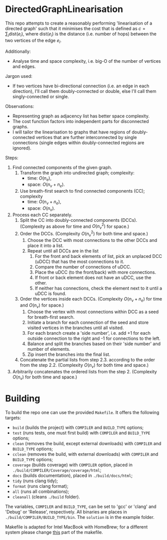 # DirectedGraphLinearisation

This repo attempts to create a reasonably performing 'linearisation of a directed graph' such that it minimises the cost that is defined as $c = \sum_{i} \mathrm{dist}(e_i),$ where $\mathrm{dist}(e_i)$ is the distance (i.e. number of hops) between the two vertices of the edge $e_i$.

Additionally:
- Analyse time and space complexity, i.e. big-O of the number of vertices and edges.

Jargon used:
- If two vertices have bi-directional connection (i.e. an edge in each direction), I'll call them doubly-connected or double, else I'll call them singly-connected or single.

Observations:
- Representing graph as adjacency list has better space complexity.
- The cost function factors into independent parts for disconnected graphs.
- I will tailor the linearisation to graphs that have regions of doubly-connected vertices that are further interconnected by single connections (single edges within doubly-connected regions are ignored).

Steps:
1. Find connected components of the given graph.
    1. Transform the graph into undirected graph; complexity:
        - time: $O(n_{e})$,
        - space: $O(n_{v} + n_{e})$.
    2. Use breath-first search to find connected components (CC); complexity
        - time: $O(n_{v} + n_{e})$,
        - space: $O(n_{v})$.
2. Process each CC separately.
    1. Split the CC into doubly-connected components (DCCs). (Complexity as above for time and $O(n_{v}^2)$ for space.)
    2. Order the DCCs. (Complexity $O(n_{v}^2)$ for both time and space.)
        1. Choose the DCC with most connections to the other DCCs and place it into a list.
        2. Repeat until all DCCs are in the list
            1. For the front and back elements of list, pick an unplaced DCC (uDCC) that has the most connections to it.
            2. Compare the number of connections of uDCC.
            3. Place the uDCC (to the front/back) with more connections.
            4. If front or back element does not have an uDCC, use the other.
            5. If neither has connections, check the element next to it until a uDCC is found.
    3. Order the vertices inside each DCCs. (Complexity $O(n_{v} + n_{e})$ for time and $O(n_{v})$ for space.)
        1. Choose the vertex with most connections within DCC as a seed for breath-first search.
        2. Initiate a branch for each connection of the seed and store visited vertices in the branches until all visited.
        3. For each branch create a 'side number', i.e. add +1 for each outside connection to the right and -1 for connections to the left.
        4. Balance and split the branches based on their 'side number' and number of elements.
        5. Zip insert the branches into the final list.
    4. Concatenate the partial lists from step 2.3. according to the order from the step 2.2. (Complexity $O(n_{v})$ for both time and space.)
3. Arbitrarily concatenates the ordered lists from the step 2. (Complexity $O(n_{v})$ for both time and space.)

# Building

To build the repo one can use the provided `Makefile`. It offers the following targets:
- `build` (builds the project) with `COMPILER` and `BUILD_TYPE` options;
- `test` (runs tests, one must first build) with `COMPILER` and `BUILD_TYPE` options;
- `clean` (removes the build, except external downloads) with `COMPILER` and `BUILD_TYPE` options;
- `cclean` (removes the build, with external downloads) with `COMPILER` and `BUILD_TYPE` options;
- `coverage` (builds coverage) with `COMPILER` option, placed in `./build/COMPILER/Coverage/coverage/html`;
- `docs` (builds documentation), placed in `./build/docs/html`;
- `tidy` (runs clang tidy);
- `format` (runs clang format);
- `all` (runs all combinations);
- `cleanall` (cleans `./build` folder).

The variables, `COMPILER` and `BUILD_TYPE`, can be set to 'gcc' or 'clang' and 'Debug' or 'Release', respectively.
All binaries are places in `./build/COMPILER/BUILD_TYPE/bin`.
The `solution` is in the example folder.

Makefile is adapted for Intel MacBook with HomeBrew; for a different system please change [this](https://github.com/JurajX/DirectedGraphLinearisation/blob/master/Makefile#L44) part of the makefile.
